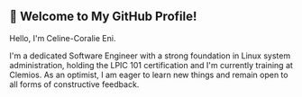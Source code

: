 ## 👋 Welcome to My GitHub Profile!
Hello, I'm Celine-Coralie Eni.

I'm a dedicated Software Engineer with a strong foundation in Linux system administration, holding the LPIC 101 certification and I'm currently training at Clemios. As an optimist, I am eager to learn new things and remain open to all forms of constructive feedback.

<!--
**Celine-Coralie-Eni/Celine-Coralie-Eni** is a ✨ _special_ ✨ repository because its `README.md` (this file) appears on your GitHub profile.

Here are some ideas to get you started:

- 🔭 I’m currently working on ...
- 🌱 I’m currently learning ...
- 👯 I’m looking to collaborate on ...
- 🤔 I’m looking for help with ...
- 💬 Ask me about ...
- 📫 How to reach me: ...
- 😄 Pronouns: ...
- ⚡ Fun fact: ...
-->
